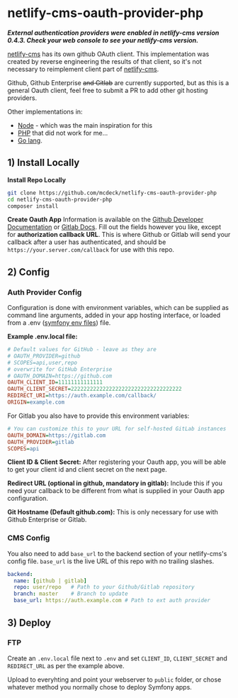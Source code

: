 # netlify-cms-oauth-provider-php

***External authentication providers were enabled in netlify-cms version 0.4.3. Check your web console to see your netlify-cms version.***

[netlify-cms](https://www.netlifycms.org/) has its own github OAuth client. This implementation was created by reverse engineering the results of that client, so it's not necessary to reimplement client part of [netlify-cms](https://www.netlifycms.org/).

Github, Github Enterprise ~~and Gitlab~~ are currently supported, but as this is a general Oauth client, feel free to submit a PR to add other git hosting providers.

Other implementations in: 
* [Node](https://github.com/vencax/netlify-cms-github-oauth-provider) - which was the main inspiration for this
* [PHP](https://github.com/TSV-Zorneding-1920/netlify-cms-oauth-provider-php) that did not work for me...
* [Go lang](https://github.com/igk1972/netlify-cms-oauth-provider-go).

## 1) Install Locally

**Install Repo Locally**

```bash
git clone https://github.com/mcdeck/netlify-cms-oauth-provider-php
cd netlify-cms-oauth-provider-php
composer install
```

**Create Oauth App**
Information is available on the [Github Developer Documentation](https://developer.github.com/apps/building-integrations/setting-up-and-registering-oauth-apps/registering-oauth-apps/) or [Gitlab Docs](https://docs.gitlab.com/ee/integration/oauth_provider.html). Fill out the fields however you like, except for **authorization callback URL**. This is where Github or Gitlab will send your callback after a user has authenticated, and should be `https://your.server.com/callback` for use with this repo.

## 2) Config

### Auth Provider Config

Configuration is done with environment variables, which can be supplied as command line arguments, added in your app hosting interface, or loaded from a .env ([symfony env files](https://symfony.com/doc/current/configuration.html#configuration-environments)) file.

**Example .env.local file:**

```ini
# Default values for GitHub - leave as they are
# OAUTH_PROVIDER=github
# SCOPES=api,user,repo
# overwrite for GitHub Enterprise
# OAUTH_DOMAIN=https://github.com
OAUTH_CLIENT_ID=11111111111111
OAUTH_CLIENT_SECRET=22222222222222222222222222222222222
REDIRECT_URI=https://auth.example.com/callback/
ORIGIN=example.com
```

For Gitlab you also have to provide this environment variables:
```ini
# You can customize this to your URL for self-hosted GitLab instances
OAUTH_DOMAIN=https://gitlab.com
OAUTH_PROVIDER=gitlab
SCOPES=api
```

**Client ID & Client Secret:**
After registering your Oauth app, you will be able to get your client id and client secret on the next page.

**Redirect URL (optional in github, mandatory in gitlab):**
Include this if you need your callback to be different from what is supplied in your Oauth app configuration.

**Git Hostname (Default github.com):**
This is only necessary for use with Github Enterprise or Gitlab.

### CMS Config
You also need to add `base_url` to the backend section of your netlify-cms's config file. `base_url` is the live URL of this repo with no trailing slashes.

```yaml
backend:
  name: [github | gitlab]
  repo: user/repo   # Path to your Github/Gitlab repository
  branch: master    # Branch to update
  base_url: https://auth.example.com # Path to ext auth provider
```

## 3) Deploy

### FTP

Create an `.env.local` file next to `.env` and set `CLIENT_ID`, `CLIENT_SECRET` and `REDIRECT_URL` as per the example above.

Upload to everyhting and point your webserver to `public` folder, or chose whatever method you normally chose to deploy Symfony apps.
